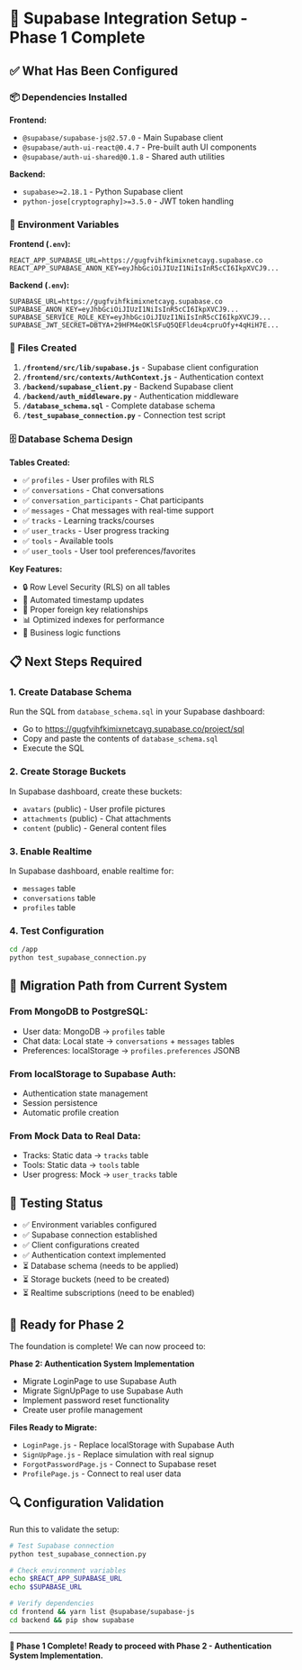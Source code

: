 # 🚀 Supabase Integration Setup - Phase 1 Complete

## ✅ What Has Been Configured

### 📦 **Dependencies Installed**

**Frontend:**
- `@supabase/supabase-js@2.57.0` - Main Supabase client
- `@supabase/auth-ui-react@0.4.7` - Pre-built auth UI components  
- `@supabase/auth-ui-shared@0.1.8` - Shared auth utilities

**Backend:**
- `supabase>=2.18.1` - Python Supabase client
- `python-jose[cryptography]>=3.5.0` - JWT token handling

### 🔧 **Environment Variables**

**Frontend (`.env`):**
```env
REACT_APP_SUPABASE_URL=https://gugfvihfkimixnetcayg.supabase.co
REACT_APP_SUPABASE_ANON_KEY=eyJhbGciOiJIUzI1NiIsInR5cCI6IkpXVCJ9...
```

**Backend (`.env`):**
```env
SUPABASE_URL=https://gugfvihfkimixnetcayg.supabase.co
SUPABASE_ANON_KEY=eyJhbGciOiJIUzI1NiIsInR5cCI6IkpXVCJ9...
SUPABASE_SERVICE_ROLE_KEY=eyJhbGciOiJIUzI1NiIsInR5cCI6IkpXVCJ9...
SUPABASE_JWT_SECRET=DBTYA+29HFM4eOKlSFuQ5QEFldeu4cpruOfy+4qHiH7E...
```

### 📁 **Files Created**

1. **`/frontend/src/lib/supabase.js`** - Supabase client configuration
2. **`/frontend/src/contexts/AuthContext.js`** - Authentication context
3. **`/backend/supabase_client.py`** - Backend Supabase client
4. **`/backend/auth_middleware.py`** - Authentication middleware
5. **`/database_schema.sql`** - Complete database schema
6. **`/test_supabase_connection.py`** - Connection test script

### 🗄️ **Database Schema Design**

**Tables Created:**
- ✅ `profiles` - User profiles with RLS
- ✅ `conversations` - Chat conversations  
- ✅ `conversation_participants` - Chat participants
- ✅ `messages` - Chat messages with real-time support
- ✅ `tracks` - Learning tracks/courses
- ✅ `user_tracks` - User progress tracking
- ✅ `tools` - Available tools
- ✅ `user_tools` - User tool preferences/favorites

**Key Features:**
- 🔒 Row Level Security (RLS) on all tables
- 🔄 Automated timestamp updates
- 🔗 Proper foreign key relationships
- 📊 Optimized indexes for performance
- 🎯 Business logic functions

## 📋 **Next Steps Required**

### 1. **Create Database Schema**
Run the SQL from `database_schema.sql` in your Supabase dashboard:
- Go to https://gugfvihfkimixnetcayg.supabase.co/project/sql
- Copy and paste the contents of `database_schema.sql`
- Execute the SQL

### 2. **Create Storage Buckets**
In Supabase dashboard, create these buckets:
- `avatars` (public) - User profile pictures
- `attachments` (public) - Chat attachments  
- `content` (public) - General content files

### 3. **Enable Realtime**
In Supabase dashboard, enable realtime for:
- `messages` table
- `conversations` table
- `profiles` table

### 4. **Test Configuration**
```bash
cd /app
python test_supabase_connection.py
```

## 🔄 **Migration Path from Current System**

### From MongoDB to PostgreSQL:
- User data: MongoDB → `profiles` table
- Chat data: Local state → `conversations` + `messages` tables
- Preferences: localStorage → `profiles.preferences` JSONB

### From localStorage to Supabase Auth:
- Authentication state management
- Session persistence
- Automatic profile creation

### From Mock Data to Real Data:
- Tracks: Static data → `tracks` table
- Tools: Static data → `tools` table
- User progress: Mock → `user_tracks` table

## 🧪 **Testing Status**

- ✅ Environment variables configured
- ✅ Supabase connection established  
- ✅ Client configurations created
- ✅ Authentication context implemented
- ⏳ Database schema (needs to be applied)
- ⏳ Storage buckets (need to be created)
- ⏳ Realtime subscriptions (need to be enabled)

## 🎯 **Ready for Phase 2**

The foundation is complete! We can now proceed to:

**Phase 2: Authentication System Implementation**
- Migrate LoginPage to use Supabase Auth
- Migrate SignUpPage to use Supabase Auth  
- Implement password reset functionality
- Create user profile management

**Files Ready to Migrate:**
- `LoginPage.js` - Replace localStorage with Supabase Auth
- `SignUpPage.js` - Replace simulation with real signup
- `ForgotPasswordPage.js` - Connect to Supabase reset
- `ProfilePage.js` - Connect to real user data

## 🔍 **Configuration Validation**

Run this to validate the setup:
```bash
# Test Supabase connection
python test_supabase_connection.py

# Check environment variables
echo $REACT_APP_SUPABASE_URL
echo $SUPABASE_URL

# Verify dependencies
cd frontend && yarn list @supabase/supabase-js
cd backend && pip show supabase
```

---

**🎉 Phase 1 Complete! Ready to proceed with Phase 2 - Authentication System Implementation.**